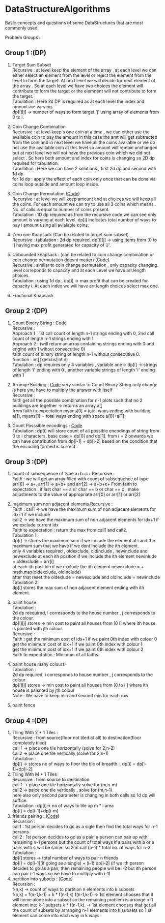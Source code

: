 # DataStructureAlgorithms
Basic concepts and questions of some DataStructures that are most commonly used.

Problem Groups :</br>
## Group 1 :(DP) </br> 
1. Target Sum Subset </br>
    Recursive : at level keep the element of the array , at each level we can either select an element from the level or reject the element from the level to form the target. At next level we will decide for next element of the array . So at each level we have two choices the element will contribute to form the target or the elemnent will not contribute to form the target.</br>
    Tabulation : Here 2d DP is required as at each level the index and amount are varying.</br>
    dp[i][j] -> number of ways to form target 'j' using array of elements from 0 to i.
3. Coin Change Combination </br>
    Recursive : at level keep's one coin at a time , we can either use the available coin to pay the amount in this case the amt will get subtracted from the coin and in next level we have all the coins available or we do not use the available coin at this level so amount will remain unchanged but at next level we will not have the previous coin which we did not select .
    So here both amount and index for coins is changing so 2D dp required for tabulation.</br>
    Tabulation : Here we can have 2 solutions , first 2d dp and second with 1d dp. </br>
    for 1d dp : apply the effect of each coin only once that can be done via coins loop outside and amount loop inside.
    
5. Coin Change Permutation ([Code](https://github.com/ShikharSundriyal/DataStructureAlgorithms/tree/main/DynamicProgramming/coin_change_permutation))</br> 
    Recursive : at level we will keep amount and at choices we will keep all the coins. For each amount we can try to use all 3 coins which means . No. of calls is equal to number of coins present.</br>
    Tabulation : 1D dp required as from the recursive code we can see only amount is varying at each level. 
                 dp[i] indicates total number of ways to pay i amount using all avialable coins.
    
6. Zero one Knapsack (Can be related to target sum subset)</br>
    Recursive :
    tabulation : 2d dp required, dp[i][j] -> using items from [0 to i] having max profit generated for capacity of 'J'.

7. Unbounded knapsack : (can be related to coin change combination or coin change permutation doesnt matter) ([Code](https://github.com/ShikharSundriyal/DataStructureAlgorithms/blob/main/DynamicProgramming/Unbounded%20knapsack/solution.java))</br>
    Recursive : similar to coin change permutation , only capacity changing. level correponds to capacity and at each Level we have arr.length choices.</br>
    Tabulation : using 1d dp , dp[i] -> max profit that can be created for capacity i. At each index we will have arr.length choices select max one.
   
8. Fractional Knapsack </br>


## Group 2 :(DP) </br> 

1. Count Binary String : [Code](https://github.com/ShikharSundriyal/DataStructureAlgorithms/blob/main/DynamicProgramming/Count%20binary%20string/solution.java)</br> 
 Recursive : </br>
             Approach 1 : 1st call count of length n-1 strings ending with 0, 2nd call count of length n-1 strings ending with 1</br>
             Approach 2 : (will return an array containing strings ending with 0 and engind with 1 wihout consecutive 0)</br>
                    faith count of binary string of length n-1 without consecutive 0.</br>
                    function : int[] getcbs(int n)</br>
Tabulation : dp requires only 4 variables , variable one-> dp[i] -> strings of length 'i' ending with 0 , another variable strings of length 'i' ending with 1 </br>

2. Arrange Building : [Code](https://github.com/ShikharSundriyal/DataStructureAlgorithms/blob/main/DynamicProgramming/Arrange%20Buildings/solution.java) very similar to Count Binary String only change is here you have to multiply the answer with itself </br>
Recursive : 
</br>faith get all the possible combination for n-1 plots such that no 2 buildings are together -> returns an array a[]
</br> from faith to expectation myans[0] = total ways ending with building a[1], myans[1] = total ways ending with space a[0]+a[1]

3. Count Posssible encodings : [Code](https://github.com/ShikharSundriyal/DataStructureAlgorithms/blob/main/DynamicProgramming/Count%20Encoding/solution.java)</br>
Tabulation :  dp[i] will store count of all possible encodings of string from 0 to i characters. base case = dp[0] and dp[1]. from i = 2 onwards we can have contribution from dp[i-1] + dp[i-2] based on the condition that the encoding formed is correct .



## Group 3 :(DP) </br> 
1. count of subsequence of type a+b+c+
        Recursive : </br>
            Faith : we will get an array filled with count of subsequence of type arr[0] -> a+, arr[1] -> a+b+ and arr[2] -> a+b+c+
            From faith to expectation : if last char == a or char == b or char == c , make adjustments to the value of appropriate arr[0] or arr[1] or arr[2]
3. maximum sum non adjacent elements 
       Recursive : </br>
            Faith : call1 -> we have the maximum sum of non adjacent elements for idx+1 if we include </br>
                    call2 -> we have the maximum sum of non adjacent elements for idx+1 if we exclude current idx </br>
            Faith to expectation : return the max from call1 and call2. </br>
        Tabulation 1: </br> 
            dp[i] -> stores the maximum sum if we include the element at i and the maximum sum that we have if we dont include the ith element.</br>
            only 4 variables required , oldexclude, oldinclude , newinclude and newexclude
            at each ith position if we include the ith element newinlude = oldexclude + arr[i] </br>
            at each ith position if we exclude the ith element newexclude =  + math.max(oldexclude, oldinclude) </br>
            after that reset the oldexlude = newexclude and oldinclude = newinclude</br>
         Tabulation 2:</br>
            dp[i] stores the max sum of non adjacent element ending with ith element.
               
4. paint house </br>
    Tabulation : </br>
        2d dp reequired, i  corresponds to the house number , j corresponds to the colour.</br>
        dp[i][j] stores -> min cost to paint all houses from [0 i] where ith house is painted with jth colour. </br>
    Recursive : </br>
        Faith : get the minimum cost of idx+1 if we paint 0th index with colour 0</br>
                get the minimum cost of idx+1 if we paint 0th index with colour 1</br>
                get the minimum cost of idx+1 if we paint 0th index with colour 2</br>
        Faith to expectation : Minimum of all faiths. 
6. paint house many colours </br>
       Tabulation : </br>
       2d dp required, i corresponds to house number , j corresponds to the colour </br>
       dp[i][j] stores -> min cost to paint all houses from [0 to i ] where ith house is paisnted by jth colour</br>
       Note : We have to keep min and second min for each row 
       
7. paint fence</br>


## Group 4 :(DP) </br> 
1. Tiling With 2 * 1 Tiles :</br>
Recursive : from source(floor not tiled at all) to destination(floor completely tiled)</br>
call 1 -> place one tile horizontally (solve for 2,n-2)</br>
call2 -> place one tile vertically (solve for 2,n-1)</br>
Tabulation : </br>
dp[i] -> stores no of ways to floor the tile of breadth i.
dp[i] = dp[i-1]+dp[i-2]
2. Tiling With M * 1 Tiles </br>
Recursive : from source to destination</br>
call 1 -> place one tile horizontally solve for (m,n-m) </br>
call2 -> palce one tile vertically , solve for (m,n-1)</br>
here also only second parameter is changing in both calls so 1d dp will suffice.</br>
Tabulation : dp[i]-> no of ways to tile up m * i area</br>
dp[i] = dp[i-1]+dp[i-m]
4. friends pairing : ([Code](https://github.com/ShikharSundriyal/DataStructureAlgorithms/blob/main/DynamicProgramming/Friends_Pairing/Main.java))</br>
Recursion : </br>
call1 : 1st person decides to go as a sigle then find the total ways for n-1 persons </br>
call2 : 1st person decides to go as a pair, a person can pair up with remaining n-1 persons but the count of total ways if a pairs with b or a pairs with c will be same. so 2nd call (n-1) * total no. of ways for n-2 </br>
Tabulation :</br>
dp[i] stores -> total number of ways to pair n friends</br>
dp[i] = dp[i-1](if going as a single) + (i-1) dp[i-2] (if we ith person decides to go as a pair, then remaining people will be i-2 but ith person can pair i-1 ways so we have to multiply with i-1)
6. partition into subsets : ([Code](https://github.com/ShikharSundriyal/DataStructureAlgorithms/blob/main/DynamicProgramming/Partition%20Into%20Subsets/solution.java)) </br>
Recursion : </br>
f(n,k) -> count of ways to partition n elements into k subsets</br>
f(n,k) = f(n-1,k-1) + k * f(n-1,k)
f(n-1,k-1) -> 1st element chooses that it will come alone into a subset so the remaining problem is arrange n-1 element into k-1 subsets
k * f(n-1,k). -> 1st element chooses that get all the count of subsets by arranging n-1 elements into k subsets so 1 st element can come into each way in k ways.

